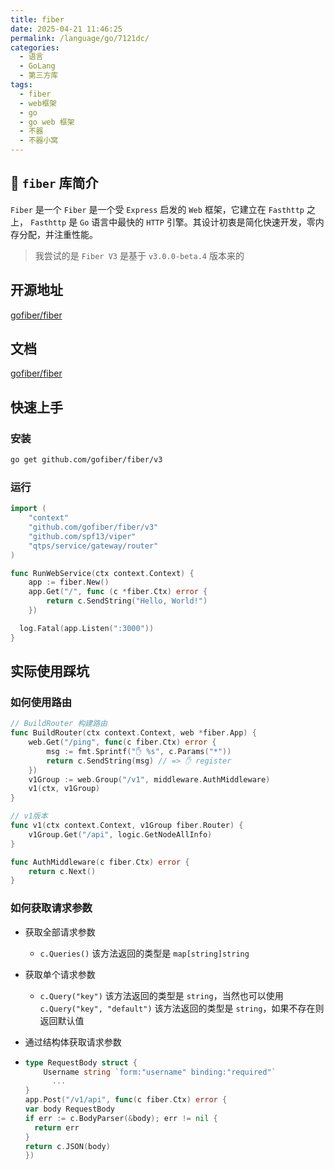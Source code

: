 ```yaml
---
title: fiber
date: 2025-04-21 11:46:25
permalink: /language/go/7121dc/
categories:
  - 语言
  - GoLang
  - 第三方库
tags:
  - fiber
  - web框架
  - go
  - go web 框架
  - 不器
  - 不器小窝
---
```


## 🪽 `fiber` 库简介

`Fiber` 是一个 `Fiber` 是一个受 `Express` 启发的 `Web` 框架，它建立在 `Fasthttp` 之上， `Fasthttp` 是 `Go` 语言中最快的 `HTTP` 引擎。其设计初衷是简化快速开发，零内存分配，并注重性能。

> 我尝试的是 `Fiber V3` 是基于 `v3.0.0-beta.4` 版本来的

<!-- more -->

<InArticleAdsense
    data-ad-client="ca-pub-1725717718088510"
    data-ad-slot="4281148213">
</InArticleAdsense>

## 开源地址

[gofiber/fiber](https://github.com/gofiber/fiber)

## 文档

[gofiber/fiber](https://gofiber.github.io/docs/)

## 快速上手

### 安装

```bash
go get github.com/gofiber/fiber/v3
```

### 运行

```Go
import (
	"context"
	"github.com/gofiber/fiber/v3"
	"github.com/spf13/viper"
	"qtps/service/gateway/router"
)

func RunWebService(ctx context.Context) {
	app := fiber.New()
	app.Get("/", func (c *fiber.Ctx) error {
        return c.SendString("Hello, World!")
    })

  log.Fatal(app.Listen(":3000"))
}
```

## 实际使用踩坑

### 如何使用路由

```Go
// BuildRouter 构建路由
func BuildRouter(ctx context.Context, web *fiber.App) {
	web.Get("/ping", func(c fiber.Ctx) error {
		msg := fmt.Sprintf("✋ %s", c.Params("*"))
		return c.SendString(msg) // => ✋ register
	})
	v1Group := web.Group("/v1", middleware.AuthMiddleware)
	v1(ctx, v1Group)
}

// v1版本
func v1(ctx context.Context, v1Group fiber.Router) {
	v1Group.Get("/api", logic.GetNodeAllInfo)
}
```

```Go
func AuthMiddleware(c fiber.Ctx) error {
	return c.Next()
}
```

### 如何获取请求参数

- 获取全部请求参数

  - `c.Queries()` 该方法返回的类型是 `map[string]string`

- 获取单个请求参数

  - `c.Query("key")` 该方法返回的类型是 `string`，当然也可以使用`c.Query("key", "default")` 该方法返回的类型是 `string`，如果不存在则返回默认值

- 通过结构体获取请求参数

- ```Go
  type RequestBody struct {
      Username string `form:"username" binding:"required"`
        ...
  }
  app.Post("/v1/api", func(c fiber.Ctx) error {
  var body RequestBody
  if err := c.BodyParser(&body); err != nil {
  	return err
  }
  return c.JSON(body)
  })
  ```
